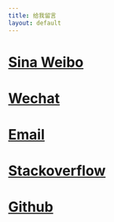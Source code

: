 ```yaml
---
title: 给我留言
layout: default
---
```


# [Sina Weibo](weibo.com/troubleshoot)  

# [Wechat](https://lucky521.github.io/img/wechat-qrcode.jpg)

# [Email](mailto:lu.dev@outlook.com)

# [Stackoverflow](https://stackoverflow.com/users/3346980/lucky)

# [Github](https://github.com/lucky521)
